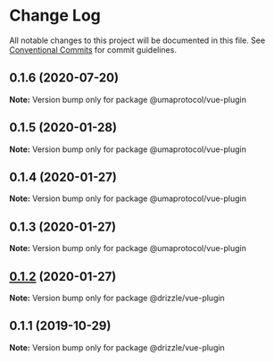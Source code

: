 # Change Log

All notable changes to this project will be documented in this file.
See [Conventional Commits](https://conventionalcommits.org) for commit guidelines.

## 0.1.6 (2020-07-20)

**Note:** Version bump only for package @umaprotocol/vue-plugin





## 0.1.5 (2020-01-28)

**Note:** Version bump only for package @umaprotocol/vue-plugin





## 0.1.4 (2020-01-27)

**Note:** Version bump only for package @umaprotocol/vue-plugin





## 0.1.3 (2020-01-27)

**Note:** Version bump only for package @umaprotocol/vue-plugin





## [0.1.2](https://github.com/trufflesuite/drizzle/compare/@drizzle/vue-plugin@0.1.1...@drizzle/vue-plugin@0.1.2) (2020-01-27)

**Note:** Version bump only for package @drizzle/vue-plugin





## 0.1.1 (2019-10-29)

**Note:** Version bump only for package @drizzle/vue-plugin
